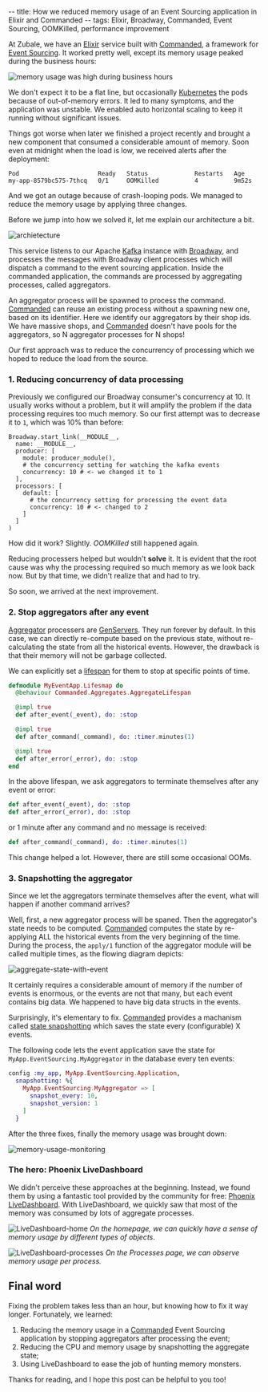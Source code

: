 -- title: How we reduced memory usage of an Event Sourcing application in Elixir and Commanded
-- tags: Elixir, Broadway, Commanded, Event Sourcing, OOMKilled, performance improvement

At Zubale, we have an [Elixir][] service built with [Commanded][], a framework for [Event Sourcing][]. It worked pretty well, except its memory usage peaked during the business hours:

![memory usage was high during business hours](/post-images/memory-usage-high-in-business-hours.png)

We don't expect it to be a flat line, but occasionally [Kubernetes][] the pods because of out-of-memory errors. It led to many symptoms, and the application was unstable. We enabled auto horizontal scaling to keep it running without significant issues.

Things got worse when later we finished a project recently and brought a new component that consumed a considerable amount of memory. Soon even at midnight when the load is low, we received alerts after the deployment:

```
Pod                      Ready   Status             Restarts   Age
my-app-8579bc575-7thcq   0/1     OOMKilled          4          9m52s
```

And we got an outage because of crash-looping pods. We managed to reduce the memory usage by applying three changes.

Before we jump into how we solved it, let me explain our architecture a bit.

![archietecture](/post-images/message-processing-with-boradway-and-commanded.png)

This service listens to our Apache [Kafka][] instance with [Broadway][], and processes the messages with Broadway client processes which will dispatch a command to the event sourcing application. Inside the commanded application, the commands are processed by aggregating processes, called aggregators.

An aggregator process will be spawned to process the command. [Commanded][] can reuse an existing process without a spawning new one, based on its identifier. Here we identify our aggregators by their shop ids. We have massive shops, and [Commanded][] doesn't have pools for the aggregators, so N aggregator processes for N shops!

Our first approach was to reduce the concurrency of processing which we hoped to reduce the load from the source. 

### 1. Reducing concurrency of data processing

Previously we configured our Broadway consumer's concurrency at 10. It usually works without a problem, but it will amplify the problem if the data processing requires too much memory. So our first attempt was to decrease it to `1`, which was 10% than before:


```
Broadway.start_link(__MODULE__,
  name: __MODULE__,
  producer: [
    module: producer_module(),
    # the concurrency setting for watching the kafka events
    concurrency: 10 # <- we changed it to 1
  ],
  processors: [
    default: [
      # the concurrency setting for processing the event data
      concurrency: 10 # <- changed to 2
    ]
  ]
)
```

How did it work? Slightly. *OOMKilled* still happened again.

Reducing processers helped but wouldn't **solve** it. It is evident that the root cause was why the processing required so much memory as we look back now. But by that time, we didn't realize that and had to try.

So soon, we arrived at the next improvement.

### 2. Stop aggregators after any event

[Aggregator][] processers are [GenServers](https://hexdocs.pm/elixir/1.13/GenServer.html). They run forever by default. In this case, we can directly re-compute based on the previous state, without re-calculating the state from all the historical events. However, the drawback is that their memory will not be garbage collected.

We can explicitly set a [lifespan](https://github.com/commanded/commanded/blob/master/guides/Commands.md#aggregate-lifespan) for them to stop at specific points of time.

```elixir
defmodule MyEventApp.Lifesmap do
  @behaviour Commanded.Aggregates.AggregateLifespan

  @impl true
  def after_event(_event), do: :stop

  @impl true
  def after_command(_command), do: :timer.minutes(1)

  @impl true
  def after_error(_error), do: :stop
end
```

In the above lifespan, we ask aggregators to terminate themselves after any event or error:

```elixir
def after_event(_event), do: :stop
def after_error(_error), do: :stop
```

or 1 minute after any command and no message is received:

```elixir
def after_command(_command), do: :timer.minutes(1)
```

This change helped a lot. However, there are still some occasional OOMs.


### 3. Snapshotting the aggregator

Since we let the aggregators terminate themselves after the event, what will happen if another command arrives?

Well, first, a new aggregator process will be spaned. Then the aggregator's state needs to be computed. [Commanded][] computes the state by re-applying ALL the historical events from the very beginning of the time. During the process, the `apply/1` function of the aggregator module will be called multiple times, as the flowing diagram depicts:

![aggregate-state-with-event](/post-images/state-aggregate.png)

It certainly requires a considerable amount of memory if the number of events is enormous, or the events are not that many, but each event contains big data. We happened to have big data structs in the events.

Surprisingly, it's elementary to fix. [Commanded][] provides a machanism called [state snapshotting](https://github.com/commanded/commanded/blob/master/guides/Aggregates.md#aggregate-state-snapshots) which saves the state every (configurable) X events.

The following code lets the event application save the state for `MyApp.EventSourcing.MyAggregator` in the database every ten events:

```elixir
config :my_app, MyApp.EventSourcing.Application,
  snapshotting: %{
    MyApp.EventSourcing.MyAggregator => [
      snapshot_every: 10,
      snapshot_version: 1
    ]
  }
```

After the three fixes, finally the memory usage was brought down:

![memory-usage-monitoring](/post-images/memory-usage-metric.png)

### The hero: Phoenix LiveDashboard

We didn't perceive these approaches at the beginning. Instead, we found them by using a fantastic tool provided by the community for free: [Phoenix LiveDashboard][]. With LiveDashboard, we quickly saw that most of the memory was consumed by lots of aggregate processes.

![LiveDashboard-home](/post-images/ld-home.png)
*On the homepage, we can quickly have a sense of memory usage by different types of objects*.

![LiveDashboard-processes](/post-images/ld-processes.png)
*On the Processes page, we can observe memory usage per process.*

## Final word

Fixing the problem takes less than an hour, but knowing how to fix it way longer. Fortunately, we learned:

1. Reducing the memory usage in a [Commanded][] Event Sourcing application by stopping aggregators after processing the event;
2. Reducing the CPU and memory usage by snapshotting the aggregate state;
3. Using LiveDashboard to ease the job of hunting memory monsters.

Thanks for reading, and I hope this post can be helpful to you too!

[Elixir]: https://elixir-lang.org/
[Commanded]: https://github.com/commanded/commanded
[Event Sourcing]: https://martinfowler.com/eaaDev/EventSourcing.html
[Aggregator]: https://github.com/commanded/commanded/blob/master/guides/Aggregates.md
[Kafka]: https://kafka.apache.org/
[Broadway]: https://elixir-broadway.org/
[Phoenix LiveDashboard]: https://github.com/phoenixframework/phoenix_live_dashboard
[Kubernetes]: https://kubernetes.io/
